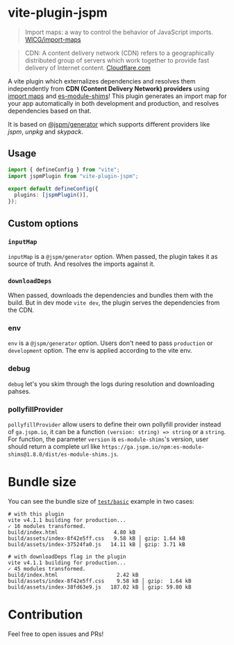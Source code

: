 # vite-plugin-jspm

> Import maps: a way to control the behavior of JavaScript imports. [WICG/import-maps](https://github.com/WICG/import-maps)

> CDN: A content delivery network (CDN) refers to a geographically distributed group of servers which work together to provide fast delivery of Internet content. [Cloudflare.com](https://www.cloudflare.com/en-ca/learning/cdn/what-is-a-cdn/)

A vite plugin which externalizes dependencies and resolves them independently from **CDN (Content Delivery Network) providers** using [import maps](https://github.com/WICG/import-maps) and [es-module-shims](https://github.com/guybedford/es-module-shims)!
This plugin generates an import map for your app automatically in both development and production, and resolves dependencies based on that.

It is based on [@jspm/generator](https://github.com/jspm/generator) which supports different providers like _jspm_, _unpkg_ and _skypack_.

## Usage

```ts
import { defineConfig } from "vite";
import jspmPlugin from "vite-plugin-jspm";

export default defineConfig({
  plugins: [jspmPlugin()],
});
```

## Custom options

### `inputMap`

`inputMap` is a `@jspm/generator` option. When passed, the plugin takes it as source of truth. And resolves the imports against it.

### `downloadDeps`

When passed, downloads the dependencies and bundles them with the build. But in dev mode `vite dev`, the plugin serves the dependencies from the CDN.

### env

`env` is a `@jspm/generator` option. Users don't need to pass `production` or `development` option. The env is applied according to the vite env.

### debug

`debug` let's you skim through the logs during resolution and downloading pahses.

### pollyfillProvider

`pollyfillProvider` allow users to define their own pollyfill provider instead of `ga.jspm.io`, it can be a function `(version: string) => string` or a `string`. For function,  the parameter `version` is `es-module-shims`'s version, user should return a complete url like `https://ga.jspm.io/npm:es-module-shims@1.8.0/dist/es-module-shims.js`.

# Bundle size

You can see the bundle size of [`test/basic`](https://github.com/jspm/vite-plugin-jspm/tree/main/test/basic) example in two cases:

```
# with this plugin
vite v4.1.1 building for production...
✓ 16 modules transformed.
build/index.html                  4.80 kB
build/assets/index-8f42e5ff.css   9.58 kB │ gzip: 1.64 kB
build/assets/index-37524fa0.js   14.11 kB │ gzip: 3.71 kB

# with downloadDeps flag in the plugin
vite v4.1.1 building for production...
✓ 45 modules transformed.
build/index.html                   2.42 kB
build/assets/index-8f42e5ff.css    9.58 kB │ gzip:  1.64 kB
build/assets/index-38fd63e9.js   187.02 kB │ gzip: 59.80 kB
```

# Contribution

Feel free to open issues and PRs!
